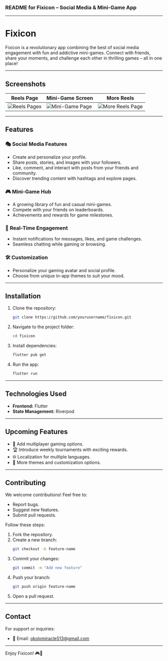 ### README for Fixicon – Social Media & Mini-Game App

---

# **Fixicon**

Fixicon is a revolutionary app combining the best of social media engagement with fun and addictive mini-games. Connect with friends, share your moments, and challenge each other in thrilling games – all in one place!

---

## **Screenshots**

| **Reels Page**                                                                                                                                             | **Mini-Game Screen**                                                                                                                                          | **More Reels**                                                                                                                                                 |
| ---------------------------------------------------------------------------------------------------------------------------------------------------------- | ------------------------------------------------------------------------------------------------------------------------------------------------------------- | -------------------------------------------------------------------------------------------------------------------------------------------------------------- |
| ![Reels Pagex](https://firebasestorage.googleapis.com/v0/b/myjobapp-c6028.appspot.com/o/IMG_2899.PNG?alt=media&token=a8a23dcb-7c59-4935-9e55-250e26488957) | ![Mini-Game Page](https://firebasestorage.googleapis.com/v0/b/myjobapp-c6028.appspot.com/o/IMG_2900.PNG?alt=media&token=93ced329-ca86-4fb9-bc84-b9ec081761cd) | ![More Reels Page](https://firebasestorage.googleapis.com/v0/b/myjobapp-c6028.appspot.com/o/IMG_2898.PNG?alt=media&token=f39fd61d-7f64-46b8-8732-5b46d3977097) |

---

## **Features**

### 🎭 **Social Media Features**

- Create and personalize your profile.
- Share posts, stories, and images with your followers.
- Like, comment, and interact with posts from your friends and community.
- Discover trending content with hashtags and explore pages.

### 🎮 **Mini-Game Hub**

- A growing library of fun and casual mini-games.
- Compete with your friends on leaderboards.
- Achievements and rewards for game milestones.

### 🔔 **Real-Time Engagement**

- Instant notifications for messages, likes, and game challenges.
- Seamless chatting while gaming or browsing.

### 🛠 **Customization**

- Personalize your gaming avatar and social profile.
- Choose from unique in-app themes to suit your mood.

---

## **Installation**

1. Clone the repository:
   ```bash
   git clone https://github.com/yourusername/fixicon.git
   ```
2. Navigate to the project folder:
   ```bash
   cd fixicon
   ```
3. Install dependencies:
   ```bash
   flutter pub get
   ```
4. Run the app:
   ```bash
   flutter run
   ```

---

## **Technologies Used**

- **Frontend:** Flutter
- **State Management:** Riverpod

---

## **Upcoming Features**

- 🌟 Add multiplayer gaming options.
- 🏆 Introduce weekly tournaments with exciting rewards.
- 🌐 Localization for multiple languages.
- 🎨 More themes and customization options.

---

## **Contributing**

We welcome contributions! Feel free to:

- Report bugs.
- Suggest new features.
- Submit pull requests.

Follow these steps:

1. Fork the repository.
2. Create a new branch:
   ```bash
   git checkout -b feature-name
   ```
3. Commit your changes:
   ```bash
   git commit -m "Add new feature"
   ```
4. Push your branch:
   ```bash
   git push origin feature-name
   ```
5. Open a pull request.

---

## **Contact**

For support or inquiries:

- 📧 Email: okolomiracle513@gmail.com

---

Enjoy Fixicon! 🎮🌟
